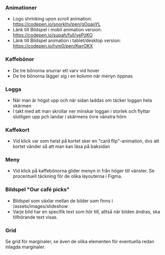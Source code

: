### Animationer
- Logo shrinking upon scroll animation: https://codepen.io/snorkltv/pen/gOoaoYL
- Länk till Bildspel i mobil animation version: https://codepen.io/supah/full/yePzKO
- Länk till Bildspel animation i tablet/desktop version: https://codepen.io/tym0/pen/KwrOKX

### Kaffebönor
- De tre bönorna snurrar ett varv vid hover
- De tre bönorna lägger sig i en kolumn när menyn öppnas

### Logga
- När man är högst upp och när sidan laddas om täcker loggan hela skärmen
- I takt med att man skrollar ner minskar loggan i storlek och flyttar slutligen upp pch landar i skärmens övre vänstra hörn

### Kaffekort
- Vid klick var som helst på kortet sker en "card flip"-animation, dvs att kortet vänder så att man kan läsa på baksidan

### Meny
- Vid klick på kaffebönorna glider menyn in från höger till vänster. Se procentuell täckning för de olika layouterna i Figma.

### Bildspel "Our café picks"
- Bildspel som växlar mellan de bilder som finns i /assets/images/slideshow
- Varje bild har en specifik text som hör till, alltså när bilden ändras, ska tillhörande text visas.

### Grid
Se grid för marginaler, se även de olika elementen för eventuella redan inlagda marginaler.

